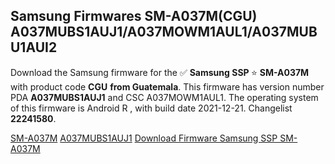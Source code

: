 <h2>Samsung Firmwares SM-A037M(CGU) A037MUBS1AUJ1/A037MOWM1AUL1/A037MUBU1AUI2</h2>
Download the Samsung firmware for the ✅ <strong>Samsung SSP </strong> ⭐ <strong>SM-A037M</strong> with product code <strong>CGU</strong> <strong> from Guatemala</strong>. This firmware has version number PDA <strong>A037MUBS1AUJ1</strong> and CSC A037MOWM1AUL1. The operating system of this firmware is Android R , with build date 2021-12-21. Changelist <strong>22241580</strong>.


[SM-A037M](https://samfirm.shop/samsung/model/SM-A037M)
[A037MUBS1AUJ1](https://samfirm.shop/samsung/pda/A037MUBS1AUJ1)
[Download Firmware Samsung SSP SM-A037M](https://samfirm.shop/samsung/firmware/483685)

